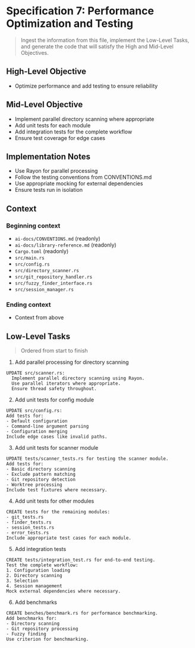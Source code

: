 # Specification 7: Performance Optimization and Testing

> Ingest the information from this file, implement the Low-Level Tasks, and generate the code that will satisfy the High and Mid-Level Objectives.

## High-Level Objective

- Optimize performance and add testing to ensure reliability

## Mid-Level Objective

- Implement parallel directory scanning where appropriate
- Add unit tests for each module
- Add integration tests for the complete workflow
- Ensure test coverage for edge cases

## Implementation Notes

- Use Rayon for parallel processing
- Follow the testing conventions from CONVENTIONS.md
- Use appropriate mocking for external dependencies
- Ensure tests run in isolation

## Context

### Beginning context

- `ai-docs/CONVENTIONS.md` (readonly)
- `ai-docs/library-reference.md` (readonly)
- `Cargo.toml` (readonly)
- `src/main.rs`
- `src/config.rs`
- `src/directory_scanner.rs`
- `src/git_repository_handler.rs`
- `src/fuzzy_finder_interface.rs`
- `src/session_manager.rs`

### Ending context

- Context from above

## Low-Level Tasks

> Ordered from start to finish

1. Add parallel processing for directory scanning

```aider
UPDATE src/scanner.rs:
  Implement parallel directory scanning using Rayon.
  Use parallel iterators where appropriate.
  Ensure thread safety throughout.
```

2. Add unit tests for config module

```aider
UPDATE src/config.rs:
Add tests for:
- Default configuration
- Command-line argument parsing
- Configuration merging
Include edge cases like invalid paths.
```

3. Add unit tests for scanner module

```aider
UPDATE tests/scanner_tests.rs for testing the scanner module.
Add tests for:
- Basic directory scanning
- Exclude pattern matching
- Git repository detection
- Worktree processing
Include test fixtures where necessary.
```

4. Add unit tests for other modules

```aider
CREATE tests for the remaining modules:
- git_tests.rs
- finder_tests.rs
- session_tests.rs
- error_tests.rs
Include appropriate test cases for each module.
```

5. Add integration tests

```aider
CREATE tests/integration_test.rs for end-to-end testing.
Test the complete workflow:
1. Configuration loading
2. Directory scanning
3. Selection
4. Session management
Mock external dependencies where necessary.
```

6. Add benchmarks

```aider
CREATE benches/benchmark.rs for performance benchmarking.
Add benchmarks for:
- Directory scanning
- Git repository processing
- Fuzzy finding
Use criterion for benchmarking.
```
